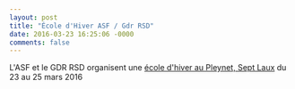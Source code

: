 ```yaml
---
layout: post
title: "École d'Hiver ASF / Gdr RSD"
date: 2016-03-23 16:25:06 -0000
comments: false
---
```

L'ASF et le GDR RSD organisent une [école d'hiver au Pleynet, Sept Laux](https://sites.google.com/site/rsdwinterschool/home) du 23 au 25 mars 2016
